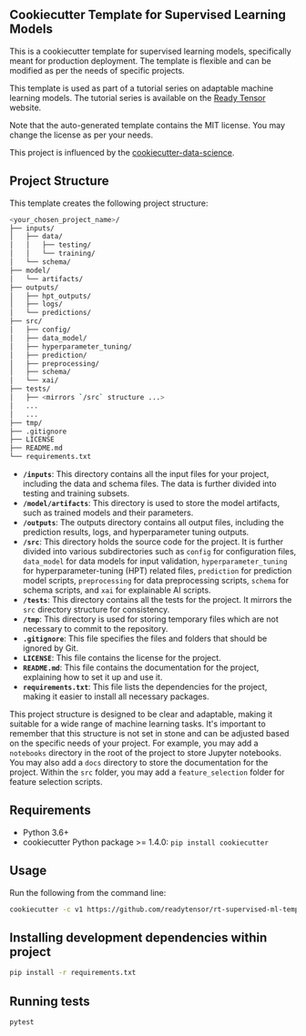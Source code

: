 ## Cookiecutter Template for Supervised Learning Models

This is a cookiecutter template for supervised learning models, specifically meant for production deployment. The template is flexible and can be modified as per the needs of specific projects.

This template is used as part of a tutorial series on adaptable machine learning models. The tutorial series is available on the [Ready Tensor](https://www.readytensor.ai/) website.

Note that the auto-generated template contains the MIT license. You may change the license as per your needs.

This project is influenced by the [cookiecutter-data-science](https://github.com/drivendata/cookiecutter-data-science/tree/master).

## Project Structure

This template creates the following project structure:

```bash
<your_chosen_project_name>/
├── inputs/
│   ├── data/
│   │   ├── testing/
│   │   └── training/
│   └── schema/
├── model/
│   └── artifacts/
├── outputs/
│   ├── hpt_outputs/
│   ├── logs/
│   └── predictions/
├── src/
│   ├── config/
│   ├── data_model/
│   ├── hyperparameter_tuning/
│   ├── prediction/
│   ├── preprocessing/
│   ├── schema/
│   └── xai/
├── tests/
│   ├── <mirrors `/src` structure ...>
│   ...
│   ...
├── tmp/
├── .gitignore
├── LICENSE
├── README.md
└── requirements.txt
```

- **`/inputs`**: This directory contains all the input files for your project, including the data and schema files. The data is further divided into testing and training subsets.
- **`/model/artifacts`**: This directory is used to store the model artifacts, such as trained models and their parameters.
- **`/outputs`**: The outputs directory contains all output files, including the prediction results, logs, and hyperparameter tuning outputs.
- **`/src`**: This directory holds the source code for the project. It is further divided into various subdirectories such as `config` for configuration files, `data_model` for data models for input validation, `hyperparameter_tuning` for hyperparameter-tuning (HPT) related files, `prediction` for prediction model scripts, `preprocessing` for data preprocessing scripts, `schema` for schema scripts, and `xai` for explainable AI scripts.
- **`/tests`**: This directory contains all the tests for the project. It mirrors the `src` directory structure for consistency.
- **`/tmp`**: This directory is used for storing temporary files which are not necessary to commit to the repository.
- **`.gitignore`**: This file specifies the files and folders that should be ignored by Git.
- **`LICENSE`**: This file contains the license for the project.
- **`README.md`**: This file contains the documentation for the project, explaining how to set it up and use it.
- **`requirements.txt`**: This file lists the dependencies for the project, making it easier to install all necessary packages.

This project structure is designed to be clear and adaptable, making it suitable for a wide range of machine learning tasks. It's important to remember that this structure is not set in stone and can be adjusted based on the specific needs of your project. For example, you may add a `notebooks` directory in the root of the project to store Jupyter notebooks. You may also add a `docs` directory to store the documentation for the project. Within the `src` folder, you may add a `feature_selection` folder for feature selection scripts.

## Requirements

- Python 3.6+
- cookiecutter Python package >= 1.4.0: `pip install cookiecutter`

## Usage

Run the following from the command line:

```bash
cookiecutter -c v1 https://github.com/readytensor/rt-supervised-ml-template-basic
```

## Installing development dependencies within project

```bash
pip install -r requirements.txt
```

## Running tests

```bash
pytest
```
